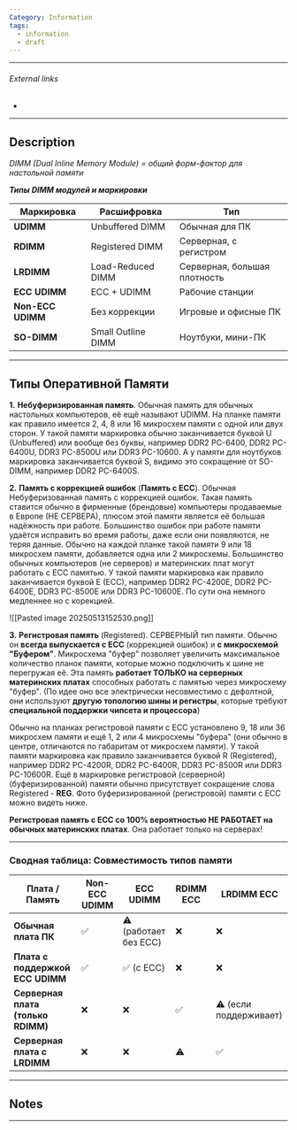 ```yaml
---
Category: Information
tags:
  - information
  - draft
---
```

---
###### External links
- 
---
## Description
*DIMM (Dual Inline Memory Module) = общий форм-фактор для настольной памяти*
	
***Типы DIMM модулей и маркировки***

| Маркировка        | Расшифровка        | Тип                          |
| ----------------- | ------------------ | ---------------------------- |
| **UDIMM**         | Unbuffered DIMM    | Обычная для ПК               |
| **RDIMM**         | Registered DIMM    | Серверная, с регистром       |
| **LRDIMM**        | Load-Reduced DIMM  | Серверная, большая плотность |
| **ECC UDIMM**     | ECC + UDIMM        | Рабочие станции              |
| **Non-ECC UDIMM** | Без коррекции      | Игровые и офисные ПК         |
| **SO-DIMM**       | Small Outline DIMM | Ноутбуки, мини-ПК            |

---
## Типы Оперативной Памяти

**1.** **Небуферизированная память**. Обычная память для обычных настольных компьютеров, её ещё называют UDIMM. На планке памяти как правило имеется 2, 4, 8 или 16 микросхем памяти с одной или двух сторон. У такой памяти маркировка обычно заканчивается буквой U (Unbuffered) или вообще без буквы, например DDR2 PC-6400, DDR2 PC-6400U, DDR3 PC-8500U или DDR3 PC-10600. А у памяти для ноутбуков маркировка заканчивается буквой S, видимо это сокращение от SO-DIMM, например DDR2 PC-6400S.


**2.** **Память c коррекцией ошибок** (**Память с ECC**). Обычная Небуферизованная память с коррекцией ошибок. Такая память ставится обычно в фирменные (брендовые) компьютеры продаваемые в Европе (НЕ СЕРВЕРА), плюсом этой памяти является её большая надёжность при работе. Большинство ошибок при работе памяти удаётся исправить во время работы, даже если они появляются, не теряя данные. Обычно на каждой планке такой памяти 9 или 18 микросхем памяти, добавляется одна или 2 микросхемы. Большинство обычных компьютеров (не серверов) и материнских плат могут работать с ECC памятью. У такой памяти маркировка как правило заканчивается буквой E (ECC), например DDR2 PC-4200E, DDR2 PC-6400E, DDR3 PC-8500E или DDR3 PC-10600E.
По сути она немного медленнее но с корекцией.

![[Pasted image 20250513152530.png]]

**3.** **Регистровая память** (Registered). СЕРВЕРНЫЙ тип памяти. Обычно он **всегда выпускается с ECC** (коррекцией ошибок) и **c микросхемой "Буфером"**. Микросхема "буфер" позволяет увеличить максимальное количество планок памяти, которые можно подключить к шине не перегружая её. Эта память **работает ТОЛЬКО на серверных материнских платах** способных работать с памятью через микросхему "буфер". (По идее оно все электрически несовместимо с дефолтной, они используют **другую топологию шины и регистры**, которые требуют **специальной поддержки чипсета и процессора**)

Обычно на планках регистровой памяти с ECC установлено 9, 18 или 36 микросхем памяти и ещё 1, 2 или 4 микросхемы "буфера" (они обычно в центре, отличаются по габаритам от микросхем памяти). У такой памяти маркировка как правило заканчивается буквой R (Registered), например DDR2 PC-4200R, DDR2 PC-6400R, DDR3 PC-8500R или DDR3 PC-10600R. Ещё в маркировке регистровой (серверной) (буферизированной) памяти обычно присутствует сокращение слова Registered - **REG**. Фото буферизированной (регистровой) памяти c ECC можно видеть ниже.

**Регистровая память с ECC со 100% вероятностью НЕ РАБОТАЕТ на обычных материнских платах**. Она работает только на серверах!

---
### Сводная таблица: Совместимость типов памяти

|Плата / Память|Non-ECC UDIMM|ECC UDIMM|RDIMM ECC|LRDIMM ECC|
|---|---|---|---|---|
|**Обычная плата ПК**|✅|⚠️ (работает без ECC)|❌|❌|
|**Плата с поддержкой ECC UDIMM**|✅|✅ (с ECC)|❌|❌|
|**Серверная плата (только RDIMM)**|❌|❌|✅|⚠️ (если поддерживает)|
|**Серверная плата с LRDIMM**|❌|❌|⚠️|✅|

---
## Notes


---


